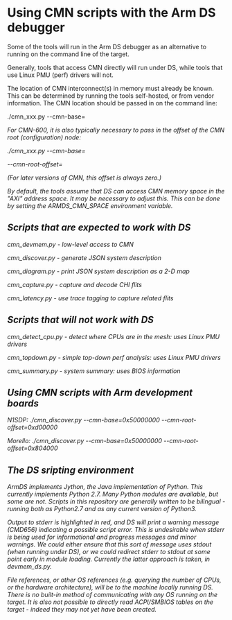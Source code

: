 Using CMN scripts with the Arm DS debugger
==========================================

Some of the tools will run in the Arm DS debugger as an alternative
to running on the command line of the target.

Generally, tools that access CMN directly will run under DS,
while tools that use Linux PMU (perf) drivers will not.

The location of CMN interconnect(s) in memory must already
be known. This can be determined by running the tools self-hosted,
or from vendor information. The CMN location should be passed in
on the command line:

  ./cmn_xxx.py --cmn-base=<address>

For CMN-600, it is also typically necessary to pass in the offset
of the CMN root (configuration) node:

  ./cmn_xxx.py --cmn-base=<address> --cmn-root-offset=<offset>

(For later versions of CMN, this offset is always zero.)

By default, the tools assume that DS can access CMN memory space
in the "AXI" address space. It may be necessary to adjust this.
This can be done by setting the ARMDS_CMN_SPACE environment variable.


Scripts that are expected to work with DS
-----------------------------------------

cmn_devmem.py         - low-level access to CMN

cmn_discover.py       - generate JSON system description

cmn_diagram.py        - print JSON system description as a 2-D map

cmn_capture.py        - capture and decode CHI flits

cmn_latency.py        - use trace tagging to capture related flits


Scripts that will not work with DS
----------------------------------

cmn_detect_cpu.py     - detect where CPUs are in the mesh:
                        uses Linux PMU drivers

cmn_topdown.py        - simple top-down perf analysis:
                        uses Linux PMU drivers

cmn_summary.py        - system summary: uses BIOS information


Using CMN scripts with Arm development boards
---------------------------------------------

N1SDP:
  ./cmn_discover.py --cmn-base=0x50000000 --cmn-root-offset=0xd00000

Morello:
  ./cmn_discover.py --cmn-base=0x50000000 --cmn-root-offset=0x804000


The DS sripting environment
---------------------------

ArmDS implements Jython, the Java implementation of Python. This currently
implements Python 2.7. Many Python modules are available, but some are not.
Scripts in this repository are generally written to be bilingual - running
both as Python2.7 and as any current version of Python3.

Output to stderr is highlighted in red, and DS will print a warning message
(CMD656) indicating a possible script error. This is undesirable when
stderr is being used for informational and progress messages and minor
warnings. We could either ensure that this sort of message uses stdout
(when running under DS), or we could redirect stderr to stdout at some
point early in module loading. Currently the latter approach is taken,
in devmem_ds.py.

File references, or other OS references (e.g. querying the number of CPUs,
or the hardware architecture), will be to the machine locally running DS.
There is no built-in method of communicating with any OS running on the
target. It is also not possible to directly read ACPI/SMBIOS tables on
the target - indeed they may not yet have been created.
